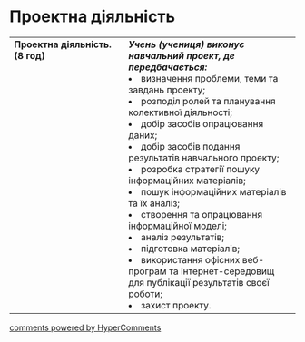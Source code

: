 <div id="hypercomments_widget" class="js-hypercomments-widget invisible"></div>

# Проектна діяльність

<table>
  <tr>
    <td width="40%" style="vertical-align:top !important;">
<b>Проектна діяльність. (8 год)</b>
</td>
    <td width="60%" style="vertical-align:top !important;">
<i><b>Учень (учениця) виконує навчальний проект, де передбачається:</b></i><br>
<li>визначення проблеми, теми та завдань проекту;</li>
<li>розподіл ролей та планування колективної діяльності;</li>
<li>добір засобів опрацювання даних;</li>
<li>добір засобів подання результатів навчального проекту;</li>
<li>розробка стратегії пошуку інформаційних матеріалів;</li>
<li>пошук інформаційних матеріалів та їх аналіз;</li>
<li>створення та опрацювання інформаційної моделі;</li>
<li>аналіз результатів;</li>
<li>підготовка матеріалів;</li>
<li>використання офісних веб-програм та інтернет-середовищ для публікації результатів своєї роботи;</li>
<li>захист проекту.</li>
  </td>
</table>

<div class="js-hypercomments-container">
<a href="http://hypercomments.com" class="hc-link" title="comments widget">comments powered by HyperComments</a>
</div>